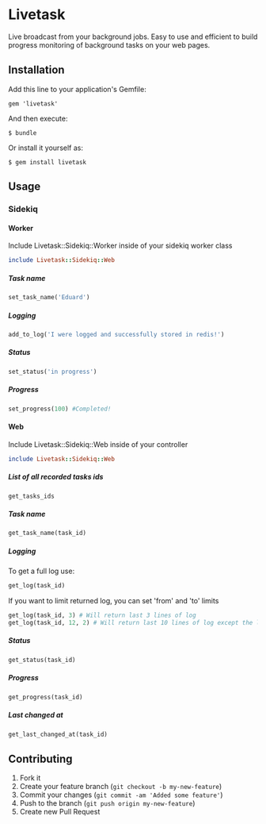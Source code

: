 # Livetask

Live broadcast from your background jobs.
Easy to use and efficient to build progress monitoring of background tasks on your web pages.

## Installation

Add this line to your application's Gemfile:

    gem 'livetask'

And then execute:

    $ bundle

Or install it yourself as:

    $ gem install livetask

## Usage

### Sidekiq
#### Worker
Include Livetask::Sidekiq::Worker inside of your sidekiq worker class
```ruby
include Livetask::Sidekiq::Web
```
##### Task name
```ruby
set_task_name('Eduard')
```
##### Logging
```ruby
add_to_log('I were logged and successfully stored in redis!')
```
##### Status
```ruby
set_status('in progress')
```
##### Progress
```ruby
set_progress(100) #Completed!
```

#### Web
Include Livetask::Sidekiq::Web inside of your controller
```ruby
include Livetask::Sidekiq::Web
```
##### List of all recorded tasks ids
```ruby
get_tasks_ids
```
##### Task name
```ruby
get_task_name(task_id)
```
##### Logging
To get a full log use:
```ruby
get_log(task_id)
```
If you want to limit returned log, you can set 'from' and 'to' limits
```ruby
get_log(task_id, 3) # Will return last 3 lines of log
get_log(task_id, 12, 2) # Will return last 10 lines of log except the latest 2
```
##### Status
```ruby
get_status(task_id)
```
##### Progress
```ruby
get_progress(task_id)
```
##### Last changed at
```ruby
get_last_changed_at(task_id)
```

## Contributing

1. Fork it
2. Create your feature branch (`git checkout -b my-new-feature`)
3. Commit your changes (`git commit -am 'Added some feature'`)
4. Push to the branch (`git push origin my-new-feature`)
5. Create new Pull Request
